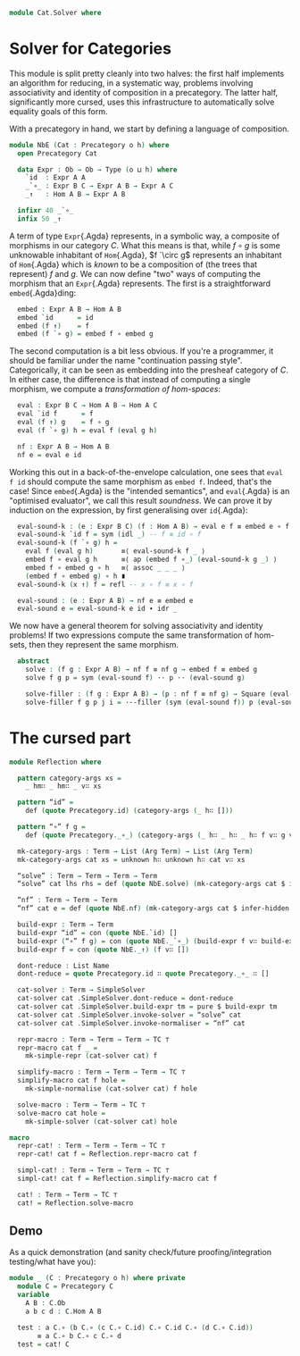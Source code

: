 <!--
```agda
open import 1Lab.Reflection.Solver
open import 1Lab.Reflection
open import 1Lab.Prelude hiding (id ; _∘_)

open import Cat.Base

open import Data.List
```
-->

```agda
module Cat.Solver where
```

<!--
```agda
private variable
  o h : Level
```
-->

# Solver for Categories

This module is split pretty cleanly into two halves: the first half
implements an algorithm for reducing, in a systematic way, problems
involving associativity and identity of composition in a precategory.
The latter half, significantly more cursed, uses this infrastructure to
automatically solve equality goals of this form.

With a precategory in hand, we start by defining a language of composition.

```agda
module NbE (Cat : Precategory o h) where
  open Precategory Cat
```
<!--
```agda
  private variable
    A B C : Ob
```
-->
```agda
  data Expr : Ob → Ob → Type (o ⊔ h) where
    `id  : Expr A A
    _`∘_ : Expr B C → Expr A B → Expr A C
    _↑   : Hom A B → Expr A B

  infixr 40 _`∘_
  infix 50 _↑
```

A term of type `Expr`{.Agda} represents, in a symbolic way, a composite
of morphisms in our category $C$. What this means is that, while $f
\circ g$ is some unknowable inhabitant of `Hom`{.Agda}, $f `\circ g$
represents an inhabitant of `Hom`{.Agda} which is _known_ to be a
composition of (the trees that represent) $f$ and $g$. We can now define
"two" ways of computing the morphism that an `Expr`{.Agda} represents.
The first is a straightforward `embed`{.Agda}ding:

```agda
  embed : Expr A B → Hom A B
  embed `id      = id
  embed (f ↑)    = f
  embed (f `∘ g) = embed f ∘ embed g
```

The second computation is a bit less obvious. If you're a programmer, it
should be familiar under the name "continuation passing style".
Categorically, it can be seen as embedding into the presheaf category of
$C$. In either case, the difference is that instead of computing a
single morphism, we compute a _transformation of hom-spaces_:

```agda
  eval : Expr B C → Hom A B → Hom A C
  eval `id f      = f
  eval (f ↑) g    = f ∘ g
  eval (f `∘ g) h = eval f (eval g h)

  nf : Expr A B → Hom A B
  nf e = eval e id
```

Working this out in a back-of-the-envelope calculation, one sees that
`eval f id` should compute the same morphism as `embed f`. Indeed,
that's the case! Since `embed`{.Agda} is the "intended semantics", and `eval`{.Agda} is an
"optimised evaluator", we call this result _soundness_. We can prove it
by induction on the expression, by first generalising over `id`{.Agda}:

```agda
  eval-sound-k : (e : Expr B C) (f : Hom A B) → eval e f ≡ embed e ∘ f
  eval-sound-k `id f = sym (idl _) -- f ≡ id ∘ f
  eval-sound-k (f `∘ g) h =
    eval f (eval g h)       ≡⟨ eval-sound-k f _ ⟩
    embed f ∘ eval g h      ≡⟨ ap (embed f ∘_) (eval-sound-k g _) ⟩
    embed f ∘ embed g ∘ h   ≡⟨ assoc _ _ _ ⟩
    (embed f ∘ embed g) ∘ h ∎
  eval-sound-k (x ↑) f = refl -- x ∘ f ≡ x ∘ f

  eval-sound : (e : Expr A B) → nf e ≡ embed e
  eval-sound e = eval-sound-k e id ∙ idr _
```

We now have a general theorem for solving associativity and identity
problems! If two expressions compute the same transformation of
hom-sets, then they represent the same morphism.

```agda
  abstract
    solve : (f g : Expr A B) → nf f ≡ nf g → embed f ≡ embed g
    solve f g p = sym (eval-sound f) ·· p ·· (eval-sound g)

    solve-filler : (f g : Expr A B) → (p : nf f ≡ nf g) → Square (eval-sound f) p (solve f g p) (eval-sound g)
    solve-filler f g p j i = ··-filler (sym (eval-sound f)) p (eval-sound g) j i
```

# The cursed part

```agda
module Reflection where

  pattern category-args xs =
    _ hm∷ _ hm∷ _ v∷ xs

  pattern “id” =
    def (quote Precategory.id) (category-args (_ h∷ []))

  pattern “∘” f g =
    def (quote Precategory._∘_) (category-args (_ h∷ _ h∷ _ h∷ f v∷ g v∷ []))

  mk-category-args : Term → List (Arg Term) → List (Arg Term)
  mk-category-args cat xs = unknown h∷ unknown h∷ cat v∷ xs

  “solve” : Term → Term → Term → Term
  “solve” cat lhs rhs = def (quote NbE.solve) (mk-category-args cat $ infer-hidden 2 $ lhs v∷ rhs v∷ def (quote refl) [] v∷ [])

  “nf” : Term → Term → Term
  “nf” cat e = def (quote NbE.nf) (mk-category-args cat $ infer-hidden 2 $ e v∷ [])

  build-expr : Term → Term
  build-expr “id” = con (quote NbE.`id) []
  build-expr (“∘” f g) = con (quote NbE._`∘_) (build-expr f v∷ build-expr g v∷ [] )
  build-expr f = con (quote NbE._↑) (f v∷ [])

  dont-reduce : List Name
  dont-reduce = quote Precategory.id ∷ quote Precategory._∘_ ∷ []

  cat-solver : Term → SimpleSolver
  cat-solver cat .SimpleSolver.dont-reduce = dont-reduce
  cat-solver cat .SimpleSolver.build-expr tm = pure $ build-expr tm
  cat-solver cat .SimpleSolver.invoke-solver = “solve” cat
  cat-solver cat .SimpleSolver.invoke-normaliser = “nf” cat

  repr-macro : Term → Term → Term → TC ⊤
  repr-macro cat f _ =
    mk-simple-repr (cat-solver cat) f

  simplify-macro : Term → Term → Term → TC ⊤
  simplify-macro cat f hole =
    mk-simple-normalise (cat-solver cat) f hole

  solve-macro : Term → Term → TC ⊤
  solve-macro cat hole =
    mk-simple-solver (cat-solver cat) hole

macro
  repr-cat! : Term → Term → Term → TC ⊤
  repr-cat! cat f = Reflection.repr-macro cat f

  simpl-cat! : Term → Term → Term → TC ⊤
  simpl-cat! cat f = Reflection.simplify-macro cat f

  cat! : Term → Term → TC ⊤
  cat! = Reflection.solve-macro
```


## Demo

As a quick demonstration (and sanity check/future proofing/integration
testing/what have you):

```agda
module _ (C : Precategory o h) where private
  module C = Precategory C
  variable
    A B : C.Ob
    a b c d : C.Hom A B

  test : a C.∘ (b C.∘ (c C.∘ C.id) C.∘ C.id C.∘ (d C.∘ C.id))
       ≡ a C.∘ b C.∘ c C.∘ d
  test = cat! C
```
